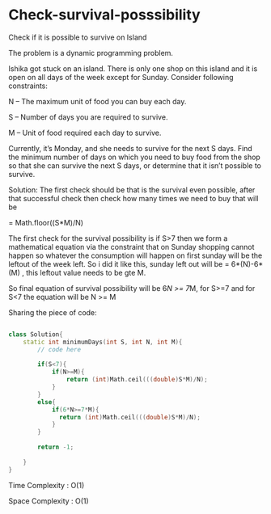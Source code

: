 # Check-survival-posssibility
Check if it is possible to survive on Island

The problem is a dynamic programming problem.

Ishika got stuck on an island. There is only one shop on this island and it is open on all days of the week except for Sunday. Consider following constraints:

N – The maximum unit of food you can buy each day.

S – Number of days you are required to survive.

M – Unit of food required each day to survive.


Currently, it’s Monday, and she needs to survive for the next S days.
Find the minimum number of days on which you need to buy food from the shop so that she can survive the next S days, or determine that it isn’t possible to survive.

Solution: The first check should be that is the survival even possible, after that successful check then check how many times we need to buy that will be

= Math.floor((S*M)/N)

The first check for the survival possibility is if S>7 then we form a mathematical equation via the constraint that on  Sunday shopping cannot happen so whatever the consumption will happen on first sunday will be the leftout of the week left.
So i did it like this, sunday left out will be = 6*(N)-6*(M) , this leftout value needs to be gte M.

So final equation of survival possibility will be 6*N >= 7*M, for S>=7  and for S<7 the equation will be N >= M

Sharing the piece of code:

```cpp

class Solution{
    static int minimumDays(int S, int N, int M){
        // code here
        
        if(S<7){
            if(N>=M){
                return (int)Math.ceil(((double)S*M)/N);
            }
        }
        else{
            if(6*N>=7*M){
              return (int)Math.ceil(((double)S*M)/N);
            }
        }
        
        return -1;
        
    }
}

```

Time Complexity : O(1)

Space Complexity : O(1)
